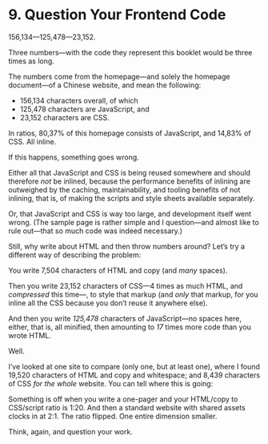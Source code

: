 # 9. Question Your Frontend Code

156,134—125,478—23,152.

Three numbers—with the code they represent this booklet would be three times as long.

The numbers come from the homepage—and solely the homepage document—of a Chinese website, and mean the following:

* 156,134 characters overall, of which
* 125,478 characters are JavaScript, and
* 23,152 characters are CSS.

In ratios, 80,37% of this homepage consists of JavaScript, and 14,83% of CSS. All inline.

If this happens, something goes wrong.

Either all that JavaScript and CSS is being reused somewhere and should therefore _not_ be inlined, because the performance benefits of inlining are outweighed by the caching, maintainability, and tooling benefits of not inlining, that is, of making the scripts and style sheets available separately.

Or, that JavaScript and CSS is way too large, and development itself went wrong. (The sample page is rather simple and I question—and almost like to rule out—that so much code was indeed necessary.)

Still, why write about HTML and then throw numbers around? Let’s try a different way of describing the problem:

You write 7,504 characters of HTML and copy (and _many_ spaces).

Then you write 23,152 characters of CSS—4 times as much HTML, and _compressed_ this time—, to style that markup (and _only_ that markup, for you inline all the CSS because you don’t reuse it anywhere else).

And then you write _125,478_ characters of JavaScript—no spaces here, either, that is, all minified, then amounting to _17_ times more code than you wrote HTML.

Well.

I’ve looked at one site to compare (only one, but at least one), where I found 19,520 characters of HTML and copy and whitespace; and 8,439 characters of CSS _for the whole_ website. You can tell where this is going:

Something is off when you write a one-pager and your HTML/copy to CSS/script ratio is 1:20. And then a standard website with shared assets clocks in at 2:1. The ratio flipped. One entire dimension smaller.

Think, again, and question your work.